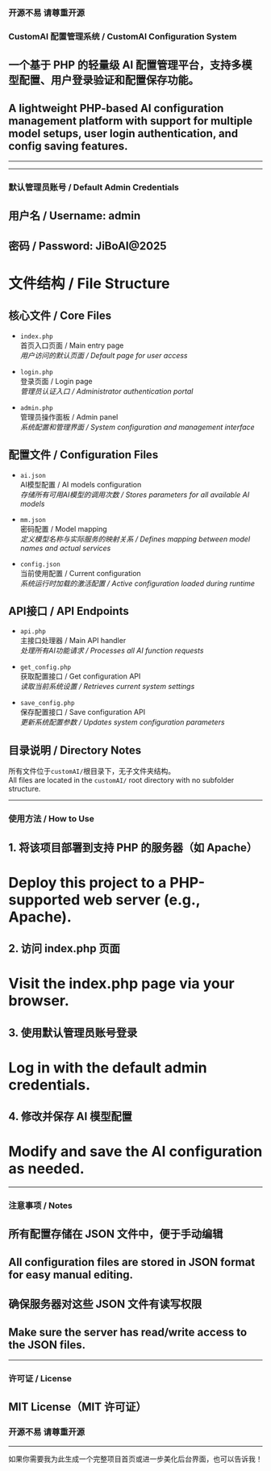 ### 开源不易 请尊重开源
### CustomAI 配置管理系统 / CustomAI Configuration System

## 一个基于 PHP 的轻量级 AI 配置管理平台，支持多模型配置、用户登录验证和配置保存功能。

## A lightweight PHP-based AI configuration management platform with support for multiple model setups, user login authentication, and config saving features.


---


---

### 默认管理员账号 / Default Admin Credentials

## 用户名 / Username: admin

## 密码 / Password: JiBoAI@2025

# 文件结构 / File Structure

## 核心文件 / Core Files
- `index.php`  
  首页入口页面 / Main entry page  
  *用户访问的默认页面 / Default page for user access*

- `login.php`  
  登录页面 / Login page  
  *管理员认证入口 / Administrator authentication portal*

- `admin.php`  
  管理员操作面板 / Admin panel  
  *系统配置和管理界面 / System configuration and management interface*

## 配置文件 / Configuration Files
- `ai.json`  
  AI模型配置 / AI models configuration  
  *存储所有可用AI模型的调用次数 / Stores parameters for all available AI models*

- `mm.json`  
  密码配置 / Model mapping  
  *定义模型名称与实际服务的映射关系 / Defines mapping between model names and actual services*

- `config.json`  
  当前使用配置 / Current configuration  
  *系统运行时加载的激活配置 / Active configuration loaded during runtime*

## API接口 / API Endpoints
- `api.php`  
  主接口处理器 / Main API handler  
  *处理所有AI功能请求 / Processes all AI function requests*

- `get_config.php`  
  获取配置接口 / Get configuration API  
  *读取当前系统设置 / Retrieves current system settings*

- `save_config.php`  
  保存配置接口 / Save configuration API  
  *更新系统配置参数 / Updates system configuration parameters*

## 目录说明 / Directory Notes
所有文件位于`customAI/`根目录下，无子文件夹结构。  
All files are located in the `customAI/` root directory with no subfolder structure.

---

### 使用方法 / How to Use

## 1. 将该项目部署到支持 PHP 的服务器（如 Apache）
# Deploy this project to a PHP-supported web server (e.g., Apache).


## 2. 访问 index.php 页面
# Visit the index.php page via your browser.


## 3. 使用默认管理员账号登录
# Log in with the default admin credentials.


## 4. 修改并保存 AI 模型配置
# Modify and save the AI configuration as needed.




---

### 注意事项 / Notes

## 所有配置存储在 JSON 文件中，便于手动编辑
## All configuration files are stored in JSON format for easy manual editing.

## 确保服务器对这些 JSON 文件有读写权限
## Make sure the server has read/write access to the JSON files.



---

### 许可证 / License

## MIT License（MIT 许可证）
### 开源不易 请尊重开源


---

如果你需要我为此生成一个完整项目首页或进一步美化后台界面，也可以告诉我！

